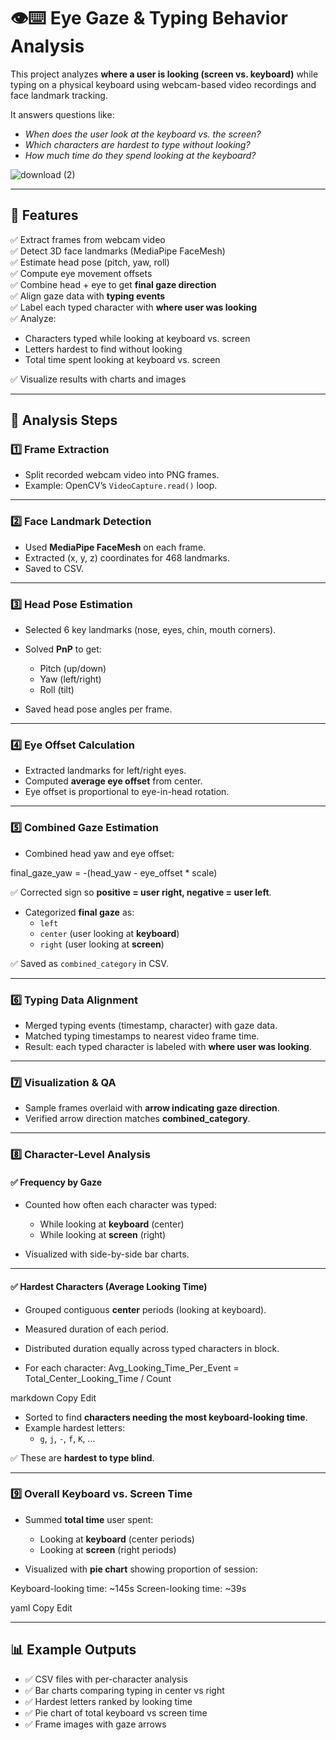 # 👁️⌨️ Eye Gaze & Typing Behavior Analysis

This project analyzes **where a user is looking (screen vs. keyboard)** while typing on a physical keyboard using webcam-based video recordings and face landmark tracking.

It answers questions like:
- *When does the user look at the keyboard vs. the screen?*
- *Which characters are hardest to type without looking?*
- *How much time do they spend looking at the keyboard?*


![download (2)](https://github.com/user-attachments/assets/2e2c9b0d-238b-48fc-8633-ce24eeb78384)

---

## 🚀 Features

✅ Extract frames from webcam video  
✅ Detect 3D face landmarks (MediaPipe FaceMesh)  
✅ Estimate head pose (pitch, yaw, roll)  
✅ Compute eye movement offsets  
✅ Combine head + eye to get **final gaze direction**  
✅ Align gaze data with **typing events**  
✅ Label each typed character with **where user was looking**  
✅ Analyze:
- Characters typed while looking at keyboard vs. screen
- Letters hardest to find without looking
- Total time spent looking at keyboard vs. screen
  
✅ Visualize results with charts and images

---


## 🧭 Analysis Steps

### 1️⃣ Frame Extraction
- Split recorded webcam video into PNG frames.
- Example: OpenCV’s `VideoCapture.read()` loop.

---

### 2️⃣ Face Landmark Detection
- Used **MediaPipe FaceMesh** on each frame.
- Extracted (x, y, z) coordinates for 468 landmarks.
- Saved to CSV.

---

### 3️⃣ Head Pose Estimation
- Selected 6 key landmarks (nose, eyes, chin, mouth corners).
- Solved **PnP** to get:
  - Pitch (up/down)
  - Yaw (left/right)
  - Roll (tilt)

- Saved head pose angles per frame.

---

### 4️⃣ Eye Offset Calculation
- Extracted landmarks for left/right eyes.
- Computed **average eye offset** from center.
- Eye offset is proportional to eye-in-head rotation.

---

### 5️⃣ Combined Gaze Estimation
- Combined head yaw and eye offset:

final_gaze_yaw = -(head_yaw - eye_offset * scale)


✅ Corrected sign so **positive = user right, negative = user left**.  

- Categorized **final gaze** as:
  - `left`
  - `center` (user looking at **keyboard**)
  - `right` (user looking at **screen**)

✅ Saved as `combined_category` in CSV.

---

### 6️⃣ Typing Data Alignment
- Merged typing events (timestamp, character) with gaze data.
- Matched typing timestamps to nearest video frame time.
- Result: each typed character is labeled with **where user was looking**.

---

### 7️⃣ Visualization & QA
- Sample frames overlaid with **arrow indicating gaze direction**.
- Verified arrow direction matches **combined_category**.

---

### 8️⃣ Character-Level Analysis

#### ✅ Frequency by Gaze
- Counted how often each character was typed:
  - While looking at **keyboard** (center)
  - While looking at **screen** (right)

- Visualized with side-by-side bar charts.

---

#### ✅ Hardest Characters (Average Looking Time)
- Grouped contiguous **center** periods (looking at keyboard).  
- Measured duration of each period.  
- Distributed duration equally across typed characters in block.  

- For each character:
Avg_Looking_Time_Per_Event = Total_Center_Looking_Time / Count

markdown
Copy
Edit

- Sorted to find **characters needing the most keyboard-looking time**.  
- Example hardest letters:
  - `g`, `j`, `-`, `f`, `K`, ...

✅ These are **hardest to type blind**.

---

### 9️⃣ Overall Keyboard vs. Screen Time
- Summed **total time** user spent:
  - Looking at **keyboard** (center periods)
  - Looking at **screen** (right periods)

- Visualized with **pie chart** showing proportion of session:

Keyboard-looking time: ~145s
Screen-looking time: ~39s

yaml
Copy
Edit

---

## 📊 Example Outputs
- ✅ CSV files with per-character analysis
- ✅ Bar charts comparing typing in center vs right
- ✅ Hardest letters ranked by looking time
- ✅ Pie chart of total keyboard vs screen time
- ✅ Frame images with gaze arrows
